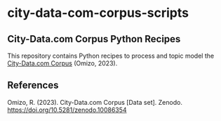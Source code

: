 # city-data-com-corpus-scripts
## City-Data.com Corpus Python Recipes

This repository contains Python recipes to process and topic model the [City-Data.com Corpus](https://zenodo.org/records/10086354) (Omizo, 2023).

## References
Omizo, R. (2023). City-Data.com Corpus [Data set]. Zenodo. https://doi.org/10.5281/zenodo.10086354
